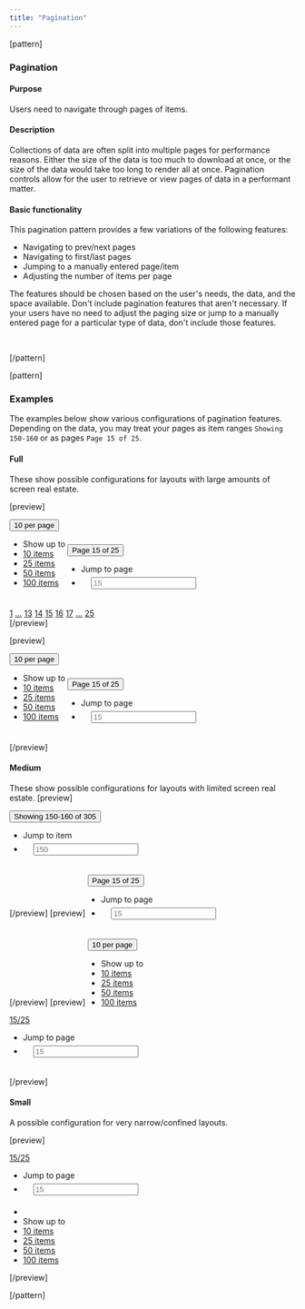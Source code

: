 ```yaml
---
title: "Pagination"
---
```


[pattern]
<h3>Pagination</h3>

#### Purpose
Users need to navigate through pages of items.

#### Description
Collections of data are often split into multiple pages for performance reasons. Either the size of the data is too much to download at once, or the size of the data would take too long to render all at once. Pagination controls allow for the user to retrieve or view pages of data in a performant matter.

#### Basic functionality
This pagination pattern provides a few variations of the following features:
- Navigating to prev/next pages
- Navigating to first/last pages
- Jumping to a manually entered page/item
- Adjusting the number of items per page

The features should be chosen based on the user's needs, the data, and the space available. Don't include pagination features that aren't necessary. If your users have no need to adjust the paging size or jump to a manually entered page for a particular type of data, don't include those features.

&nbsp;

[/pattern]

[pattern]

### Examples
The examples below show various configurations of pagination features. Depending on the data, you may treat your pages as item ranges `Showing 150-160` or as pages `Page 15 of 25`.

#### Full
These show possible configurations for layouts with large amounts of screen real estate. 

[preview]
<div class="btn-group">
    <div class="dropdown" style="display: inline-block">
        <button type="button" id="dropdownMenu1" class="btn-link btn dropdown-toggle" data-toggle="dropdown">10 per page <span class="caret"></span></button>
        <ul class="dropdown-menu" role="menu" aria-labelledby="dropdownMenu1">
            <li role="presentation" class="dropdown-header">Show up to</li>
            <li role="presentation" class="active"><a role="menuitem" tabindex="-1" href="#">10 items</a></li>
            <li role="presentation"><a role="menuitem" tabindex="-1" href="#">25 items</a></li>
            <li role="presentation"><a role="menuitem" tabindex="-1" href="#">50 items</a></li>
            <li role="presentation"><a role="menuitem" tabindex="-1" href="#">100 items</a></li>
        </ul>
    </div>
    <div class="dropdown" style="display: inline-block">
        <button type="button" id="dropdownMenu2" class="btn-link btn dropdown-toggle" data-toggle="dropdown">Page 15 of 25 <span class="caret"></span></button>
        <ul class="dropdown-menu" role="menu" aria-labelledby="dropdownMenu2">
            <li role="presentation" class="dropdown-header">Jump to page</li>
            <li style="padding: 6px 18px;" role="presentation">
                <form action="">
                    <input type="text" placeholder="15" class="form-control"/>
                </form>
            </li>
        </ul>
    </div>
</div> <div class="btn-group">
  <a class="btn btn-default" href="#"><i class="icon icon-angle-left"></i></a>
  <a class="btn btn-default" href="#">1</a>
  <a class="btn btn-default" disabled href="#">...</a>
  <a class="btn btn-default" href="#">13</a>
  <a class="btn btn-default" href="#">14</a>
  <a class="btn btn-default active" href="#">15</a>
  <a class="btn btn-default" href="#">16</a>
  <a class="btn btn-default" href="#">17</a>
  <a class="btn btn-default" disabled href="#">...</a>
  <a class="btn btn-default" href="#">25</a>
 <a class="btn btn-default" href="#"><i class="icon icon-angle-right"></i></a>
</div>
[/preview]

[preview]
<div class="btn-group">
    <div class="dropdown" style="display: inline-block">
        <button type="button" id="dropdownMenu1" class="btn-link btn dropdown-toggle" data-toggle="dropdown">10 per page <span class="caret"></span></button>
        <ul class="dropdown-menu" role="menu" aria-labelledby="dropdownMenu1">
            <li role="presentation" class="dropdown-header">Show up to</li>
            <li role="presentation" class="active"><a role="menuitem" tabindex="-1" href="#">10 items</a></li>
            <li role="presentation"><a role="menuitem" tabindex="-1" href="#">25 items</a></li>
            <li role="presentation"><a role="menuitem" tabindex="-1" href="#">50 items</a></li>
            <li role="presentation"><a role="menuitem" tabindex="-1" href="#">100 items</a></li>
        </ul>
    </div>
    <div class="dropdown" style="display: inline-block">
        <button type="button" id="dropdownMenu2" class="btn-link btn dropdown-toggle" data-toggle="dropdown">Page 15 of 25 <span class="caret"></span></button>
        <ul class="dropdown-menu" role="menu" aria-labelledby="dropdownMenu2">
            <li role="presentation" class="dropdown-header">Jump to page</li>
            <li style="padding: 6px 18px;" role="presentation">
                <form action="">
                        <input type="text" placeholder="15" class="form-control"/>
                </form>
            </li>
        </ul>
    </div>
</div> <div class="btn-group">
  <a href="#" class="btn btn-default"><i class="icon icon-angle-left"></i></a>
  <a href="#" class="btn btn-default"><i class="icon icon-angle-right"></i></a>
</div>
[/preview]

#### Medium
These show possible configurations for layouts with limited screen real estate. 
[preview]
<div class="dropdown" style="display: inline-block">
    <button type="button" id="dropdownMenu3" class="btn btn-link dropdown-toggle" data-toggle="dropdown">Showing 150-160 of 305 <span class="caret"></span></button>
    <ul class="dropdown-menu" role="menu" aria-labelledby="dropdownMenu3">
        <li role="presentation" class="dropdown-header">Jump to item</li>
        <li style="padding: 6px 18px;" role="presentation">
            <form action="">
                <input type="text" placeholder="150" class="form-control"/>
            </form>
        </li>
    </ul>
</div> <div class="btn-group">
  <a href="#" class="btn btn-default"><i class="icon icon-angle-left"></i></a>
  <a href="#" class="btn btn-default"><i class="icon icon-angle-right"></i></a>
</div>
[/preview]
[preview]
<div class="dropdown" style="display: inline-block">
    <button type="button" id="dropdownMenu3" class="btn btn-link dropdown-toggle" data-toggle="dropdown">Page 15 of 25 <span class="caret"></span></button>
    <ul class="dropdown-menu" role="menu" aria-labelledby="dropdownMenu3">
        <li role="presentation" class="dropdown-header">Jump to page</li>
        <li style="padding: 6px 18px;" role="presentation">
            <form action="">
                <input type="text" placeholder="15" class="form-control"/>
            </form>
        </li>
    </ul>
</div> <div class="btn-group">
  <a href="#" class="btn btn-default"><i class="icon icon-angle-left"></i></a>
  <a href="#" class="btn btn-default"><i class="icon icon-angle-right"></i></a>
</div>
[/preview]
[preview]
<div class="dropdown" style="display: inline-block">
        <button type="button" id="dropdownMenu1" class="btn-link btn dropdown-toggle" data-toggle="dropdown">10 per page <span class="caret"></span></button>
        <ul class="dropdown-menu" role="menu" aria-labelledby="dropdownMenu1">
            <li role="presentation" class="dropdown-header">Show up to</li>
            <li role="presentation" class="active"><a role="menuitem" tabindex="-1" href="#">10 items</a></li>
            <li role="presentation"><a role="menuitem" tabindex="-1" href="#">25 items</a></li>
            <li role="presentation"><a role="menuitem" tabindex="-1" href="#">50 items</a></li>
            <li role="presentation"><a role="menuitem" tabindex="-1" href="#">100 items</a></li>
        </ul>
    </div> <div class="btn-group dropdown">
  <a href="#" class="btn btn-default"><i class="icon icon-angle-left"></i></a>
  <a class="btn btn-default dropdown-toggle" data-toggle="dropdown" href="">15/25 <span class="caret"></span></a>
  <a href="#" class="btn btn-default"><i class="icon icon-angle-right"></i></a>
  <ul class="dropdown-menu" role="menu" aria-labelledby="dropdownMenu4">
        <li role="presentation" class="dropdown-header">Jump to page</li>
        <li style="padding: 6px 18px;" role="presentation">
            <form action="">
                <input type="text" placeholder="15" class="form-control"/>
            </form>
        </li>
    </ul>
</div>
[/preview]

#### Small
A possible configuration for very narrow/confined layouts. 

[preview]
<div class="btn-group dropdown">
  <a href="#" class="btn btn-default"><i class="icon icon-angle-left"></i></a>
  <a class="btn btn-default dropdown-toggle" data-toggle="dropdown" href="">15/25 <span class="caret"></span></a>
  <a href="#" class="btn btn-default"><i class="icon icon-angle-right"></i></a>
  <ul class="dropdown-menu" role="menu" aria-labelledby="dropdownMenu4">
        <li role="presentation" class="dropdown-header">Jump to page</li>
        <li style="padding: 6px 18px;" role="presentation">
            <form action="">
                <input type="text" placeholder="15" class="form-control"/>
            </form>
        </li>
        <li class="divider"></li>
        <li role="presentation" class="dropdown-header">Show up to</li>
        <li role="presentation" class="active"><a role="menuitem" tabindex="-1" href="#">10 items</a></li>
        <li role="presentation"><a role="menuitem" tabindex="-1" href="#">25 items</a></li>
        <li role="presentation"><a role="menuitem" tabindex="-1" href="#">50 items</a></li>
        <li role="presentation"><a role="menuitem" tabindex="-1" href="#">100 items</a></li>
    </ul>
</div>
[/preview]



[/pattern]



